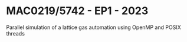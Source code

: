 # MAC0219/5742 - EP1 - 2023

Parallel simulation of a lattice gas automation using OpenMP and POSIX threads
